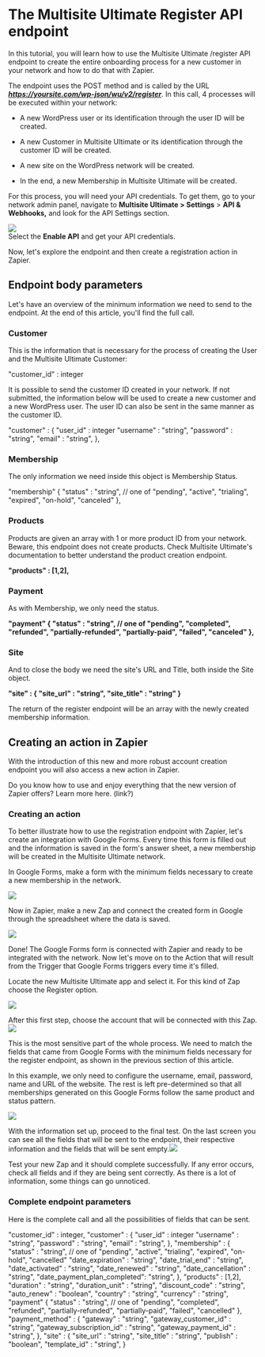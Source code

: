# The Multisite Ultimate Register API endpoint

In this tutorial, you will learn how to use the Multisite Ultimate /register API endpoint to create the entire onboarding process for a new customer in your network and how to do that with Zapier.

The endpoint uses the POST method and is called by the URL _**https://yoursite.com/wp-json/wu/v2/register**_. In this call, 4 processes will be executed within your network:

  * A new WordPress user or its identification through the user ID will be created.

  * A new Customer in Multisite Ultimate or its identification through the customer ID will be created.

  * A new site on the WordPress network will be created.

  * In the end, a new Membership in Multisite Ultimate will be created.

For this process, you will need your API credentials. To get them, go to your network admin panel, navigate to **Multisite Ultimate > Settings** > **API & Webhooks,** and look for the API Settings section.

![](https://wp-ultimo-space.fra1.cdn.digitaloceanspaces.com/hs-file-MzcShcSVgI.png)  
Select the **Enable API** and get your API credentials.

Now, let's explore the endpoint and then create a registration action in Zapier.

## Endpoint body parameters

Let's have an overview of the minimum information we need to send to the endpoint. At the end of this article, you'll find the full call.

### Customer

This is the information that is necessary for the process of creating the User and the Multisite Ultimate Customer:

"customer_id" : integer

It is possible to send the customer ID created in your network. If not submitted, the information below will be used to create a new customer and a new WordPress user. The user ID can also be sent in the same manner as the customer ID.

"customer" : { "user_id" : integer "username" : "string", "password" : "string", "email" : "string", },

### **Membership**

The only information we need inside this object is Membership Status.

"membership" { "status" : "string", // one of "pending", "active", "trialing", "expired", "on-hold", "canceled" },

### **Products**

Products are given an array with 1 or more product ID from your network. Beware, this endpoint does not create products. Check Multisite Ultimate's documentation to better understand the product creation endpoint.

**"products" : [1,2],**

### Payment

As with Membership, we only need the status.

**"payment" { "status" : "string", // one of "pending", "completed", "refunded", "partially-refunded", "partially-paid", "failed", "canceled" },**

### Site

And to close the body we need the site's URL and Title, both inside the Site object.

**"site" : { "site_url" : "string", "site_title" : "string" }**

The return of the register endpoint will be an array with the newly created membership information.

## Creating an action in Zapier

With the introduction of this new and more robust account creation endpoint you will also access a new action in Zapier.

Do you know how to use and enjoy everything that the new version of Zapier offers? Learn more here. (link?)

### Creating an action

To better illustrate how to use the registration endpoint with Zapier, let's create an integration with Google Forms. Every time this form is filled out and the information is saved in the form's answer sheet, a new membership will be created in the Multisite Ultimate network.

In Google Forms, make a form with the minimum fields necessary to create a new membership in the network.

![](https://wp-ultimo-space.fra1.cdn.digitaloceanspaces.com/hs-file-xaVRQkloWg.png)

Now in Zapier, make a new Zap and connect the created form in Google through the spreadsheet where the data is saved.

![](https://wp-ultimo-space.fra1.cdn.digitaloceanspaces.com/hs-file-67iVl1XK46.png)

Done! The Google Forms form is connected with Zapier and ready to be integrated with the network. Now let's move on to the Action that will result from the Trigger that Google Forms triggers every time it's filled.

Locate the new Multisite Ultimate app and select it. For this kind of Zap choose the Register option.

![](https://wp-ultimo-space.fra1.cdn.digitaloceanspaces.com/hs-file-hq2yHGYR31.png)

After this first step, choose the account that will be connected with this Zap.![](https://wp-ultimo-space.fra1.cdn.digitaloceanspaces.com/hs-file-BuyTLt0JUM.png)

This is the most sensitive part of the whole process. We need to match the fields that came from Google Forms with the minimum fields necessary for the register endpoint, as shown in the previous section of this article.

In this example, we only need to configure the username, email, password, name and URL of the website. The rest is left pre-determined so that all memberships generated on this Google Forms follow the same product and status pattern.

![](https://wp-ultimo-space.fra1.cdn.digitaloceanspaces.com/hs-file-4pjTVOmauz.png)

With the information set up, proceed to the final test. On the last screen you can see all the fields that will be sent to the endpoint, their respective information and the fields that will be sent empty.![](https://wp-ultimo-space.fra1.cdn.digitaloceanspaces.com/hs-file-fD2A9dYbDs.png)

Test your new Zap and it should complete successfully. If any error occurs, check all fields and if they are being sent correctly. As there is a lot of information, some things can go unnoticed.

### Complete endpoint parameters

Here is the complete call and all the possibilities of fields that can be sent.

"customer_id" : integer, "customer" : { "user_id" : integer "username" : "string", "password" : "string", "email" : "string", }, "membership" : { "status" : "string", // one of "pending", "active", "trialing", "expired", "on-hold", "cancelled" "date_expiration" : "string", "date_trial_end" : "string", "date_activated" : "string", "date_renewed" : "string", "date_cancellation" : "string", "date_payment_plan_completed": "string", }, "products" : [1,2], "duration" : "string", "duration_unit" : "string", "discount_code" : "string", "auto_renew" : "boolean", "country" : "string", "currency" : "string", "payment" { "status" : "string", // one of "pending", "completed", "refunded", "partially-refunded", "partially-paid", "failed", "cancelled" }, "payment_method" : { "gateway" : "string", "gateway_customer_id" : "string", "gateway_subscription_id" : "string", "gateway_payment_id" : "string", }, "site" : { "site_url" : "string", "site_title" : "string", "publish" : "boolean", "template_id" : "string", }
